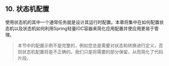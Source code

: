 ## 10. 状态机配置

使用状态机的其中一个通常任务就是设计其运行时配置。本章将集中在如何配置状态机以及状态机如何利用Spring轻量IOC容器来简化应用配置并使应用更易于管理。

> 本节中的配置示例不是完整的，例如您总是需要对状态和转换进行定义，否则状态机配置将是不正确的。我们只是将需要的部分保留，从而简化了代码片段。



